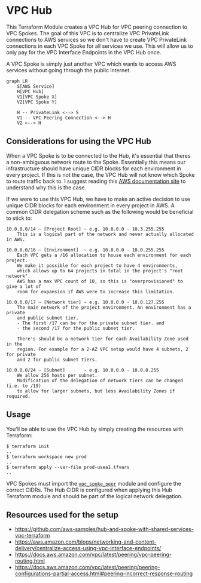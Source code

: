 # VPC Hub

This Terraform Module creates a VPC Hub for VPC peering connection to VPC Spokes. The goal of this VPC is to centralize VPC PrivateLink connections to AWS services so we don't have to create VPC PrivateLink connections in each VPC Spoke for all services we use. This will allow us to only pay for the VPC Interface Endpoints in the VPC Hub once.

A VPC Spoke is simply just another VPC which wants to access AWS services without going through the public internet.

```mermaid
graph LR
    S[AWS Service]
    H[VPC Hub]
    V1[VPC Spoke X]
    V2[VPC Spoke Y]

    H -- PrivateLink <--> S
    V1 -- VPC Peering Connection <--> H
    V2 <--> H

```

## Considerations for using the VPC Hub

When a VPC Spoke is to be connected to the Hub, it's essential that theres a non-ambiguous network route to the Spoke. Essentially this means our infrastructure should have unique CIDR blocks for each environment in every project. If this is not the case, the VPC Hub will not know which Spoke to route traffic back to. I suggest reading this [AWS documentation site](https://docs.aws.amazon.com/vpc/latest/peering/peering-configurations-partial-access.html#peering-incorrect-response-routing) to understand why this is the case.

If we were to use this VPC Hub, we have to make an active decision to use unique CIDR blocks for each environment in every project in AWS. A common CIDR delegation scheme such as the following would be beneficial to stick to:

```text
10.0.0.0/14 ~ [Project Root] ~ e.g. 10.0.0.0 - 10.3.255.255
    This is a logical part of the network and never actually allocated in AWS.

10.0.0.0/16 ~ [Environment]  ~ e.g. 10.0.0.0 - 10.0.255.255
    Each VPC gets a /16 allocation to house each environment for each project.
    We make it possible for each project to have 4 environments,
    which allows up to 64 projects in total in the project's "root network".
    AWS has a max VPC count of 10, so this is "overprovisioned" to give a lot of
    room for expansion if AWS were to increase this limitation.

10.0.0.0/17 ~ [Network tier] ~ e.g. 10.0.0.0 - 10.0.127.255
    The main network of the project environment. An environment has a private
    and public subnet tier.
    - The first /17 can be for the private subnet tier. and
    - the second /17 for the public subnet tier.

    There's should be a network tier for each Availability Zone used in the
    region. For example for a 2-AZ VPC setup would have 4 subnets, 2 for private
    and 2 for public subnet tiers.

10.0.0.0/24 ~ [Subnet]       ~ e.g. 10.0.0.0 - 10.0.0.255
    We allow 256 hosts per subnet.
    Modification of the delegation of network tiers can be changed (i.e. to /19)
    to allow for larger subnets, but less Availability Zones if required.
```

## Usage

You'll be able to use the VPC Hub by simply creating the resources with Terraform:

```console
$ terraform init
..
$ terraform workspace new prod
..
$ terraform apply --var-file prod-usea1.tfvars
..
```

VPC Spokes must import the [`vpc_spoke_peer`](../modules/vpc_spoke_peer/) module and configure the correct CIDRs. The Hub CIDR is configured when applying this Hub Terraform module and should be part of the logical network delegation.

## Resources used for the setup

- https://github.com/aws-samples/hub-and-spoke-with-shared-services-vpc-terraform
- https://aws.amazon.com/blogs/networking-and-content-delivery/centralize-access-using-vpc-interface-endpoints/
- https://docs.aws.amazon.com/vpc/latest/peering/vpc-peering-routing.html
- https://docs.aws.amazon.com/vpc/latest/peering/peering-configurations-partial-access.html#peering-incorrect-response-routing
